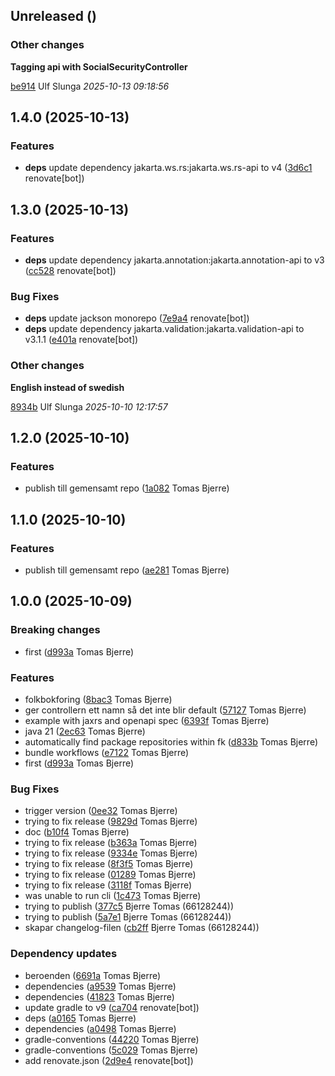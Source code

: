 ## Unreleased ()

### Other changes

**Tagging api with SocialSecurityController**


[be914](https://github.com/Forsakringskassan/rimfrost-folkbokforing-api/commit/be91491c37d0b8c) Ulf Slunga *2025-10-13 09:18:56*


## 1.4.0 (2025-10-13)

### Features

-  **deps**  update dependency jakarta.ws.rs:jakarta.ws.rs-api to v4 ([3d6c1](https://github.com/Forsakringskassan/rimfrost-folkbokforing-api/commit/3d6c1b18a106325) renovate[bot])  

## 1.3.0 (2025-10-13)

### Features

-  **deps**  update dependency jakarta.annotation:jakarta.annotation-api to v3 ([cc528](https://github.com/Forsakringskassan/rimfrost-folkbokforing-api/commit/cc528a384e9e75c) renovate[bot])  

### Bug Fixes

-  **deps**  update jackson monorepo ([7e9a4](https://github.com/Forsakringskassan/rimfrost-folkbokforing-api/commit/7e9a4fadbbdff81) renovate[bot])  
-  **deps**  update dependency jakarta.validation:jakarta.validation-api to v3.1.1 ([e401a](https://github.com/Forsakringskassan/rimfrost-folkbokforing-api/commit/e401a4225872ed4) renovate[bot])  

### Other changes

**English instead of swedish**


[8934b](https://github.com/Forsakringskassan/rimfrost-folkbokforing-api/commit/8934b551b6b08e5) Ulf Slunga *2025-10-10 12:17:57*


## 1.2.0 (2025-10-10)

### Features

-  publish till gemensamt repo ([1a082](https://github.com/Forsakringskassan/rimfrost-folkbokforing-api/commit/1a082f5440534b4) Tomas Bjerre)  

## 1.1.0 (2025-10-10)

### Features

-  publish till gemensamt repo ([ae281](https://github.com/Forsakringskassan/rimfrost-folkbokforing-api/commit/ae281c5bda5ad5b) Tomas Bjerre)  

## 1.0.0 (2025-10-09)

### Breaking changes

-  first ([d993a](https://github.com/Forsakringskassan/rimfrost-folkbokforing-api/commit/d993a8fc1a23378) Tomas Bjerre)  

### Features

-  folkbokforing ([8bac3](https://github.com/Forsakringskassan/rimfrost-folkbokforing-api/commit/8bac390a24a9e72) Tomas Bjerre)  
-  ger controllern ett namn så det inte blir default ([57127](https://github.com/Forsakringskassan/rimfrost-folkbokforing-api/commit/57127914d2074da) Tomas Bjerre)  
-  example with jaxrs and openapi spec ([6393f](https://github.com/Forsakringskassan/rimfrost-folkbokforing-api/commit/6393fb126a06758) Tomas Bjerre)  
-  java 21 ([2ec63](https://github.com/Forsakringskassan/rimfrost-folkbokforing-api/commit/2ec63d34ece6c76) Tomas Bjerre)  
-  automatically find package repositories within fk ([d833b](https://github.com/Forsakringskassan/rimfrost-folkbokforing-api/commit/d833b0d3d028c3c) Tomas Bjerre)  
-  bundle workflows ([e7122](https://github.com/Forsakringskassan/rimfrost-folkbokforing-api/commit/e712282056204ac) Tomas Bjerre)  
-  first ([d993a](https://github.com/Forsakringskassan/rimfrost-folkbokforing-api/commit/d993a8fc1a23378) Tomas Bjerre)  

### Bug Fixes

-  trigger version ([0ee32](https://github.com/Forsakringskassan/rimfrost-folkbokforing-api/commit/0ee3278f02de21b) Tomas Bjerre)  
-  trying to fix release ([9829d](https://github.com/Forsakringskassan/rimfrost-folkbokforing-api/commit/9829d16fe740631) Tomas Bjerre)  
-  doc ([b10f4](https://github.com/Forsakringskassan/rimfrost-folkbokforing-api/commit/b10f43d247b91b7) Tomas Bjerre)  
-  trying to fix release ([b363a](https://github.com/Forsakringskassan/rimfrost-folkbokforing-api/commit/b363a0e1d042e90) Tomas Bjerre)  
-  trying to fix release ([9334e](https://github.com/Forsakringskassan/rimfrost-folkbokforing-api/commit/9334e122f6195da) Tomas Bjerre)  
-  trying to fix release ([8f3f5](https://github.com/Forsakringskassan/rimfrost-folkbokforing-api/commit/8f3f5c1040d4365) Tomas Bjerre)  
-  trying to fix release ([01289](https://github.com/Forsakringskassan/rimfrost-folkbokforing-api/commit/0128932d164b708) Tomas Bjerre)  
-  trying to fix release ([3118f](https://github.com/Forsakringskassan/rimfrost-folkbokforing-api/commit/3118f03f14ef8bc) Tomas Bjerre)  
-  was unable to run cli ([1c473](https://github.com/Forsakringskassan/rimfrost-folkbokforing-api/commit/1c473cbeda67eb7) Tomas Bjerre)  
-  trying to publish ([377c5](https://github.com/Forsakringskassan/rimfrost-folkbokforing-api/commit/377c581259c95ae) Bjerre Tomas (66128244))  
-  trying to publish ([5a7e1](https://github.com/Forsakringskassan/rimfrost-folkbokforing-api/commit/5a7e10dd8f28324) Bjerre Tomas (66128244))  
-  skapar changelog-filen ([cb2ff](https://github.com/Forsakringskassan/rimfrost-folkbokforing-api/commit/cb2ffacb9d9d696) Bjerre Tomas (66128244))  

### Dependency updates

- beroenden ([6691a](https://github.com/Forsakringskassan/rimfrost-folkbokforing-api/commit/6691a4b66b16641) Tomas Bjerre)  
- dependencies ([a9539](https://github.com/Forsakringskassan/rimfrost-folkbokforing-api/commit/a95399a75a76c73) Tomas Bjerre)  
- dependencies ([41823](https://github.com/Forsakringskassan/rimfrost-folkbokforing-api/commit/41823c6a3e420f6) Tomas Bjerre)  
- update gradle to v9 ([ca704](https://github.com/Forsakringskassan/rimfrost-folkbokforing-api/commit/ca70466b753fc13) renovate[bot])  
- deps ([a0165](https://github.com/Forsakringskassan/rimfrost-folkbokforing-api/commit/a0165342c2be22d) Tomas Bjerre)  
- dependencies ([a0498](https://github.com/Forsakringskassan/rimfrost-folkbokforing-api/commit/a049847450cc369) Tomas Bjerre)  
- gradle-conventions ([44220](https://github.com/Forsakringskassan/rimfrost-folkbokforing-api/commit/442208ab9e9a51b) Tomas Bjerre)  
- gradle-conventions ([5c029](https://github.com/Forsakringskassan/rimfrost-folkbokforing-api/commit/5c029c4a7f517f8) Tomas Bjerre)  
- add renovate.json ([2d9e4](https://github.com/Forsakringskassan/rimfrost-folkbokforing-api/commit/2d9e4b175ab4890) renovate[bot])  
